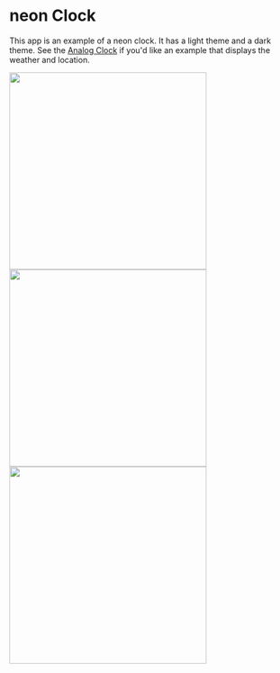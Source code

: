# neon Clock

This app is an example of a neon clock.
It has a light theme and a dark theme.
See the [Analog Clock](../analog_clock) if you'd like an example that displays the weather and location.

<img src='neon.gif' width='350'>

<img src='neon_dark.png' width='350'>

<img src='neon_light.png' width='350'>
